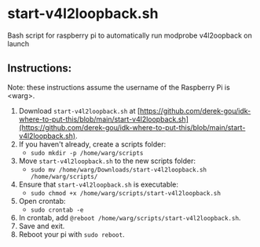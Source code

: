 # start-v4l2loopback.sh
Bash script for raspberry pi to automatically run modprobe v4l2oopback on launch

## Instructions:

Note: these instructions assume the username of the Raspberry Pi is \<warg\>.

1. Download `start-v4l2loopback.sh` at [https://github.com/derek-gou/idk-where-to-put-this/blob/main/start-v4l2loopback.sh](https://github.com/derek-gou/idk-where-to-put-this/blob/main/start-v4l2loopback.sh).  
2. If you haven't already, create a scripts folder:
    * `sudo mkdir -p /home/warg/scripts`
3. Move `start-v4l2loopback.sh` to the new scripts folder:
    * `sudo mv /home/warg/Downloads/start-v4l2loopback.sh /home/warg/scripts/`
4. Ensure that `start-v4l2loopback.sh` is executable:
    * `sudo chmod +x /home/warg/scripts/start-v4l2loopback.sh`
5. Open crontab:
    * `sudo crontab -e`
6. In crontab, add `@reboot /home/warg/scripts/start-v4l2loopback.sh`.
7. Save and exit.
8. Reboot your pi with `sudo reboot`.
